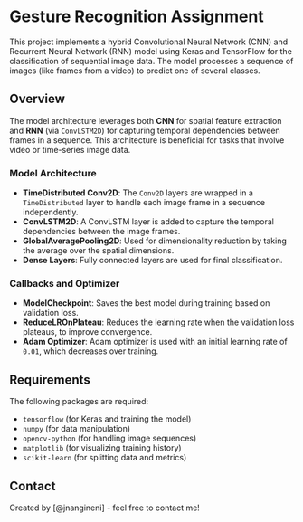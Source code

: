 # Gesture Recognition Assignment
This project implements a hybrid Convolutional Neural Network (CNN) and Recurrent Neural Network (RNN) model using Keras and TensorFlow for the classification of sequential image data. The model processes a sequence of images (like frames from a video) to predict one of several classes.

## Overview

The model architecture leverages both **CNN** for spatial feature extraction and **RNN** (via `ConvLSTM2D`) for capturing temporal dependencies between frames in a sequence. This architecture is beneficial for tasks that involve video or time-series image data.

### Model Architecture

- **TimeDistributed Conv2D**: The `Conv2D` layers are wrapped in a `TimeDistributed` layer to handle each image frame in a sequence independently.
- **ConvLSTM2D**: A ConvLSTM layer is added to capture the temporal dependencies between the image frames.
- **GlobalAveragePooling2D**: Used for dimensionality reduction by taking the average over the spatial dimensions.
- **Dense Layers**: Fully connected layers are used for final classification.

### Callbacks and Optimizer
- **ModelCheckpoint**: Saves the best model during training based on validation loss.
- **ReduceLROnPlateau**: Reduces the learning rate when the validation loss plateaus, to improve convergence.
- **Adam Optimizer**: Adam optimizer is used with an initial learning rate of `0.01`, which decreases over training.

## Requirements

The following packages are required:

- `tensorflow` (for Keras and training the model)
- `numpy` (for data manipulation)
- `opencv-python` (for handling image sequences)
- `matplotlib` (for visualizing training history)
- `scikit-learn` (for splitting data and metrics)

## Contact
Created by [@jnangineni] - feel free to contact me!
